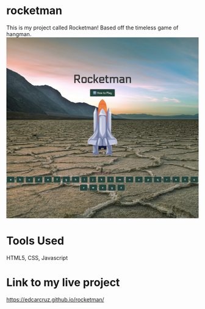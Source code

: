 # rocketman
This is my project called Rocketman! Based off the timeless game of hangman.
![Alt text](img/screenshot1.png)
# Tools Used
HTML5, CSS, Javascript

# Link to my live project
https://edcarcruz.github.io/rocketman/